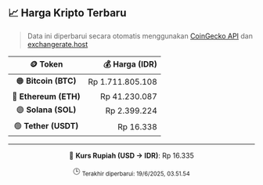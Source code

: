 

<!-- HARGA_KRIPTO -->
## 📈 Harga Kripto Terbaru

> Data ini diperbarui secara otomatis menggunakan [CoinGecko API](https://www.coingecko.com/) dan [exchangerate.host](https://exchangerate.host/)

<div align="center">

| 🪙 Token | 💰 Harga (IDR) |
|:------:|---------------:|
| 🟠 **Bitcoin (BTC)**   | Rp 1.711.805.108 |
| 🔵 **Ethereum (ETH)**  | Rp 41.230.087 |
| 🟣 **Solana (SOL)**    | Rp 2.399.224 |
| 🟢 **Tether (USDT)**   | Rp 16.338 |

---

💱 **Kurs Rupiah (USD → IDR)**: Rp 16.335

🕒 <sub>Terakhir diperbarui: 19/6/2025, 03.51.54</sub>

</div>
<!-- /HARGA_KRIPTO -->